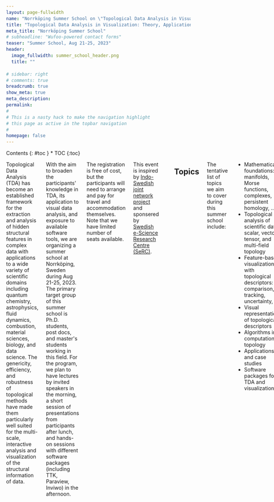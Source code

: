 ```yaml
---
layout: page-fullwidth
name: "Norrköping Summer School on \"Topological Data Analysis in Visualization: Theory, Applications, Software\""
title: "Topological Data Analysis in Visualization: Theory, Applications, Software"
meta_title: "Norrköping Summer School"
# subheadline: "Wufoo-powered contact forms"
teaser: "Summer School, Aug 21-25, 2023"
header:
  image_fullwidth: summer_school_header.png
  title: ""

# sidebar: right
# comments: true
breadcrumb: true
show_meta: true
meta_description:
permalink:
#
# This is a nasty hack to make the navigation highlight
# this page as active in the topbar navigation
#
homepage: false
---
```


<div class="row">
<div class="medium-3 medium-push-9 columns" markdown="1">
<div class="panel radius" markdown="1">
Contents
{: #toc }
*  TOC
{:toc}
</div>
</div><!-- /.medium-4.columns -->

<div class="medium-9 medium-pull-3 columns" markdown="1">

Topological Data Analysis (TDA) has become an established framework for the extraction and analysis of hidden structural features in complex data with applications to a wide variety of scientific domains including quantum chemistry, astrophysics, fluid dynamics, combustion, material sciences, biology, and data science. The genericity, efficiency, and robustness of topological methods have made them particularly well suited for the multi-scale, interactive analysis and visualization of the structural information of data.

With the aim to broaden the participants' knowledge in TDA, its application to visual data analysis, and exposure to available software tools, we are organizing a summer school at Norrköping, Sweden during Aug 21-25, 2023. The primary target group of this summer school is Ph.D. students, post docs, and master's students working in this field. For the program, we plan to have lectures by invited speakers in the morning, a short session of presentations from participants after lunch, and hands-on sessions with different software packages (including TTK, Paraview, Inviwo) in the afternoon. 
 
The registration is free of cost, but the participants will need to arrange and pay for travel and accommodation themselves. Note that we have limited number of seats available. 

This event is inspired by [Indo-Swedish joint network project](/indoSwedProject/) and sponsered by [Swedish e-Science Research Centre (SeRC)](https://e-science.se).

<a href="https://e-science.se"><img src="/images/tdasummerschool2023/serc_logo.png" style="height:90px" alt="SeRC"/></a>


## Topics

The tentative list of topics we aim to cover during this summer school include:

- Mathematical foundations: manifolds, Morse functions, complexes, persistent homology, ... 
- Topological analysis of scientific data: scalar, vector, tensor, and multi-field topology 
- Feature-based visualization with topological descriptors: comparison, tracking, uncertainty, ...  
- Visual representations of topological descriptors
- Algorithms in computational topology 
- Applications and case studies 
- Software packages for TDA and visualization

## Invited Speakers
Here is a list of confirmed speakers:
- [Christoph Garth](https://vis.uni-kl.de/team/garth/), *Technische Universität Kaiserslautern*.
- [Jonas Lukasczyk](https://www.jluk.de/), *Technische Universität Kaiserslautern*.
- [Paul Rosen](https://www.sci.utah.edu/people/prosen.html), *SCI Institute, University of Utah*.
- [Martina Scolamiero](https://www.kth.se/profile/scola), *KTH, Stockholm*.
- [Raghavendra Sridharamurthy](https://raghavendrags.github.io/), *SCI Institute, University of Utah*.

## Program
<table>
    <caption></caption>
    <thead>
        <tr>
            <td>Date</td><td>Morning (9:00 to 12:30)</td><td>Afternoon (13:30 to 17:00)</td>
        </tr>
    </thead>
    <tbody>
        <tr>
            <th>Monday, Aug 21</th>
            <td>
                Welcome address, and two lectures on mathematical foundations.
            </td>
            <td>
                Student presentations followed by open discussion and reflection session on the topics of the day.
            </td>
        </tr>
        <tr>
            <th>Tuesday, Aug 22</th>
            <td>
                Lectures on simplicial homology, persistent homology, and scalar field topology.
            </td>
            <td>
                A short presentation session on applications of TDA followed by lab session on using TDA software.
            </td>
        </tr>
        <tr>
            <th>Wednesday, Aug 23</th>
            <td>
                Lectures on efficient parallel and distributed algorithms for computational topology.
            </td>
            <td>
                Excursion
            </td>
        </tr>
        <tr>
            <th>Thursday, Aug 24</th>
            <td>
                Lectures on vector, tensor, and multi-field topology.
            </td>
            <td>
                Student presentations followed by lab session on using TDA and visualization software.
            </td>
        </tr>
        <tr>
            <th>Friday, Aug 25</th>
            <td>
                Lectures on comparison, tracking, and uncertainty visulization using topological descriptors.
            </td>
            <td>
                A short hands-on software session followed by closing remarks at 15:00.
            </td>
        </tr>
    </tbody>
</table>

## Registration

<iframe width="800px" height="1000px" src="https://forms.office.com/e/KufwEtD8ZY?embed=true" frameborder="0" marginwidth="0" marginheight="0" style="border: none; max-width:100%; max-height:100vh" allowfullscreen webkitallowfullscreen mozallowfullscreen msallowfullscreen> </iframe>
  
## Travel grant 
  
The organizers have decided to offer full financial support for travel and accomodation of *one student*. To apply for this opportunity, a student should send an email to [ingrid.hotz@liu.se](mailto:ingrid.hotz@liu.se?subject=Summer School Travel grant:) with a letter of recommendation from their supervisor clearly specifying the student's merit, relevance of this summer school to the student's research, and justification of unavailibility of any other source of funding for this visit.
  
## Organizers

- [Ingrid Hotz](https://scivis.github.io/staff/ingho32/), *Linköping University*, [ingrid.hotz@liu.se](mailto:ingrid.hotz@liu.se?subject=Summer School:)
- [Talha Bin Masood](https://scivis.github.io/staff/talma90/), *Linköping University*, [talha.bin.masood@liu.se](mailto:talha.bin.masood@liu.se?subject=Summer School:)
- [Vijay Natarajan](https://www.csa.iisc.ac.in/~vijayn/), *Indian Institute of Science, Bangalore*, [vijayn@iisc.ac.in](mailto:vijayn@iisc.ac.in?subject=Summer School:)

</div><!-- /.medium-8.columns -->
</div><!-- /.row -->
